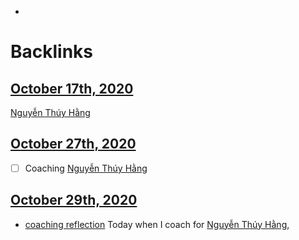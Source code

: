 - 

# Backlinks
## [October 17th, 2020](<October 17th, 2020.md>)
[Nguyễn Thúy Hằng](<Nguyễn Thúy Hằng.md>)

## [October 27th, 2020](<October 27th, 2020.md>)
- [ ] Coaching [Nguyễn Thúy Hằng](<Nguyễn Thúy Hằng.md>)

## [October 29th, 2020](<October 29th, 2020.md>)
- [coaching reflection](<coaching reflection.md>) Today when I coach for [Nguyễn Thúy Hằng](<Nguyễn Thúy Hằng.md>),

